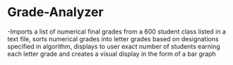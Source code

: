 # Grade-Analyzer

-Imports a list of numerical final grades from a 600 student class listed in a text file, sorts numerical grades into letter grades based on designations specified in algorithm, displays to user exact number of students earning each letter grade and creates a visual display in the form of a bar graph

